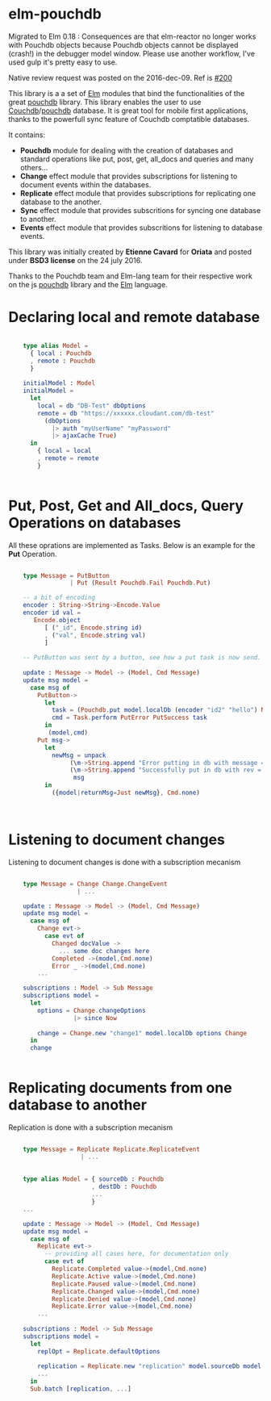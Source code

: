 # elm-pouchdb

Migrated to Elm 0.18 : Consequences are that elm-reactor no longer works with Pouchdb objects because Pouchdb objects cannot be displayed (crash!) in the debugger model window.
Please use another workflow, I've used gulp it's pretty easy to use.

Native review request was posted on the 2016-dec-09. Ref is [#200](https://github.com/elm-lang/package.elm-lang.org/issues/200) 

This library is a a set of [Elm](http://www.elm-lang.org/) modules that bind the functionalities of the great [pouchdb](https://pouchdb.com/) library. This library enables the user to use [Couchdb](http://couchdb.apache.org/)/[pouchdb](https://pouchdb.com/) database. It is great tool for mobile first applications, thanks to the powerfull sync feature of Couchdb comptatible databases.


It contains:
- **Pouchdb** module for dealing with the creation of databases and standard operations like put, post, get, all_docs and queries and many others...
- **Change** effect module that provides subscriptions for listening to document events within the databases.
- **Replicate** effect module that provides subscriptions for replicating one database to the another.
- **Sync** effect module that provides subscritions for syncing one database to another.
-  **Events** effect module that provides subscritions for listening to database events.


This library was initially created by **Etienne Cavard** for **Oriata** and posted under **BSD3 license** on the 24 july 2016.


Thanks to the Pouchdb team and Elm-lang team for their respective work on the js [pouchdb](https://pouchdb.com/) library and the [Elm](http://www.elm-lang.org/) language.


# Declaring local and remote database

```elm

    type alias Model =
      { local : Pouchdb
      , remote : Pouchdb
      }
    
    initialModel : Model
    initialModel =
      let
        local = db "DB-Test" dbOptions
        remote = db "https://xxxxxx.cloudant.com/db-test"
          (dbOptions
            |> auth "myUserName" "myPassword"
            |> ajaxCache True)
      in 
        { local = local
        , remote = remote
        }
        
```
# Put, Post, Get and All_docs, Query Operations on databases

All these oprations are implemented as Tasks. Below is an example for the **Put** Operation.

```elm

    type Message = PutButton
                 | Put (Result Pouchdb.Fail Pouchdb.Put)

    -- a bit of encoding
    encoder : String->String->Encode.Value
    encoder id val =
       Encode.object
          [ ("_id", Encode.string id)
          , ("val", Encode.string val)
          ]
    
    -- PutButton was sent by a button, see how a put task is now send.
    
    update : Message -> Model -> (Model, Cmd Message)
    update msg model =
      case msg of
        PutButton->
          let 
            task = (Pouchdb.put model.localDb (encoder "id2" "hello") Nothing)
            cmd = Task.perform PutError PutSuccess task
          in
           (model,cmd)
        Put msg->
          let
            newMsg = unpack
                 (\m->String.append "Error putting in db with message = " m.message)
                 (\m->String.append "Successfully put in db with rev = " m.rev)
                  msg
          in
            ({model|returnMsg=Just newMsg}, Cmd.none)

        
```


# Listening to document changes

Listening to document changes is done with a subscription mecanism

```elm

    type Message = Change Change.ChangeEvent
                   | ...

    update : Message -> Model -> (Model, Cmd Message)
    update msg model =
      case msg of
        Change evt->
          case evt of
            Changed docValue ->
              ... some doc changes here
            Completed ->(model,Cmd.none)
            Error _ ->(model,Cmd.none)
        ...

    subscriptions : Model -> Sub Message
    subscriptions model =
      let
        options = Change.changeOptions
                  |> since Now
        
        change = Change.new "change1" model.localDb options Change
      in
      change
      
```



# Replicating documents from one database to another

Replication is done with a subscription mecanism

```elm

    type Message = Replicate Replicate.ReplicateEvent
                    | ...
    
    
    type alias Model = { sourceDb : Pouchdb
                       , destDb : Pouchdb
                       ...
                       }
    ...

    update : Message -> Model -> (Model, Cmd Message)
    update msg model =
      case msg of
        Replicate evt->
          -- providing all cases here, for documentation only
          case evt of
            Replicate.Completed value->(model,Cmd.none)
            Replicate.Active value->(model,Cmd.none)
            Replicate.Paused value->(model,Cmd.none)
            Replicate.Changed value->(model,Cmd.none)
            Replicate.Denied value->(model,Cmd.none)
            Replicate.Error value->(model,Cmd.none)
        ...
    
    subscriptions : Model -> Sub Message
    subscriptions model =
      let
        replOpt = Replicate.defaultOptions
        
        replication = Replicate.new "replication" model.sourceDb model.destDb replOpt Replicate
        ...
      in
      Sub.batch [replication, ...]
      
```